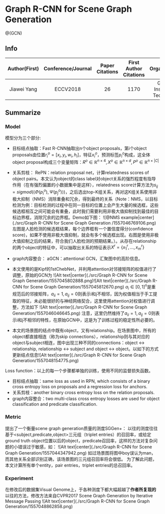 # Graph R-CNN for Scene Graph Generation
@(GCN)
## Info
|Author(First)|Conference/Journal|Paper Citations|First Author Citations|Organizations|
|:------------:|:----------:|:-------:|:--:|:--:|
|Jiawei Yang|ECCV2018|26|1170|Georgia Institute of Technology|

## Summarize
### Model
模型分为三个部分:
- 目标结点抽取：Fast R-CNN抽取出n个object proposals，第i个object proposals由位置$r_i^o=[x_i,y_i,w_i,h_i]$，特征$x_i^o$，预测标签$p_i^o$构成，这全体object proposal构成三个变量矩阵：$R^o\in\mathbb{R}^{n\times 4},X^o\in\mathbb{R}^{n\times d},P^o\in\mathbb{R}^{n\times|C|}$
- 关系剪枝： RePN：relation proposal net，计算relatedness scores of object pairs。本文认为object的class label对object关系的强烈程度有指导作用（在有强烈偏置的小数据集中是这样），relatedness score计算方法为$s_{ij} = sigmod(\langle\Phi(p_i^o),\Psi(p_j^o)\rangle)$，之后选出top-K组关系，再对这K组关系使用非极大抑制（NMS）消除重叠和冗余，得到最终的关系（Note：NMS，以目标检测为例：目标检测的过程中在同一目标的位置上会产生大量的候选框，这些候选框相互之间可能会有重叠，此时我们需要利用非极大值抑制找到最佳的目标边界框，消除冗余的边界框。Demo如下图：
![@NMS example|center](./src/Graph R-CNN for Scene Graph Generation /1557046769106.png)左图是人脸检测的候选框结果，每个边界框有一个置信度得分(confidence score)，如果不使用非极大值抑制，就会有多个候选框出现。右图是使用非极大值抑制之后的结果，符合我们人脸检测的预期结果。）。从存在relationship的两个object的特征中，可以抽取出关系的特征表示$X^r=\{x_1^r,...,x_m^r\}$
- graph内容整合： aGCN：attentional GCN，汇聚图中的高阶信息。
 - 本文使用的是Kipf的1stChebNet，并利用attention对邻接矩阵的权值进行了调整，原始的GCN为
 ![Alt text|center](./src/Graph R-CNN for Scene Graph Generation/1557045802888.png)![Alt text|center](./src/Graph R-CNN for Scene Graph Generation/1557045812670.png)
  $a_i\in[0,1]^n$是重规范后的邻接矩阵，$a_{ii}=1,a_{ij}=0$则表示i和j不相邻，因为权值相当于手工提取的特征，未必能很好的与神经网络契合，这里使用attention对权值进行调整，方法如下
  ![Alt text|center](./src/Graph R-CNN for Scene Graph Generation/1557046046645.png)
注意，这里仍然维持了$a_{ii}=1,a_{ij}=0$则表示i和j不相邻的特性，在原始GCN中，这是为了训练过程的稳定性所必要的。

 - 本文的场景图的结点中既有object，又有relationship。在场景图中，所有的object都直接相连（称为skip connections），relationship则与其对应的object与subject相连，图中出现三种不同的connections：object ↔ relationship, relationship ↔ subject and object ↔ object。以如下的方式更新结点信息![Alt text|center](./src/Graph R-CNN for Scene Graph Generation/1557048154775.png)


Loss function：以上的每一个步骤都单独的训练，使用不同的监督损失函数。
- 目标结点抽取：same loss as used in RPN, which consists of a binary cross entropy loss on proposals and a regression loss for anchors.
- 关系剪枝：another binary cross entropy loss on the relation proposals.
- graph内容整合：two multi-class cross entropy losses are used for object classification and predicate classification.




 
### Metric
 提出了一个衡量scene graph generation质量的测度SGGen+：
 以往的测度往往基于<subject,predicate,object>三元组（triplet entries）的召回率，或给定ground truth object位置以后的object，predicate召回率，这样的方法对复杂问题的小错误过于敏感，如：
 ![Alt text|center](./src/Graph R-CNN for Scene Graph Generation/1557044347942.png)
如过场景图将图中boy误认为man，而其他关系全部识别正确，该场景图的三元组召回率将会很低。
为了解此问题，本文计算所有单个entity，pair entries，triplet entries的总召回率。

### Experiment
在修改后的数据集Visual Genome上，于各种测度下都大幅超越了**作者所复现的**以往的方法，修改方法来自CVPR2017 Scene Graph Generation by Iterative Message Passing
![Alt text|center](./src/Graph R-CNN for Scene Graph Generation/1557048862858.png)
